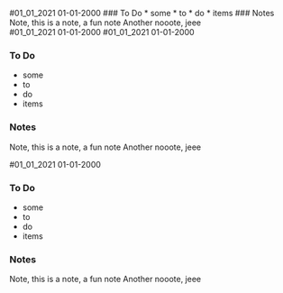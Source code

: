 #01_01_2021
01-01-2000   ### To Do * some * to * do * items  ### Notes Note, this is a note, a fun note Another nooote, jeee  
#01_01_2021
01-01-2000
#01_01_2021
01-01-2000


### To Do
* some
* to
* do
* items

### Notes
Note, this is a note, a fun note
Another nooote, jeee


#01_01_2021
01-01-2000


### To Do
* some
* to
* do
* items

### Notes
Note, this is a note, a fun note
Another nooote, jeee


